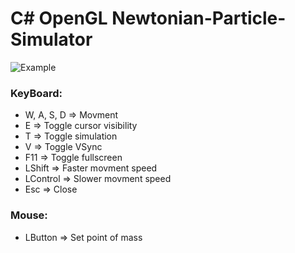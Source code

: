# C# OpenGL Newtonian-Particle-Simulator

![Example](https://github.com/JulianStambuk/Newtonian-Particle-Simulator/blob/master/Video.gif?raw=true)


### **KeyBoard:**
* W, A, S, D => Movment
* E => Toggle cursor visibility
* T => Toggle simulation
* V => Toggle VSync
* F11 => Toggle fullscreen
* LShift => Faster movment speed
* LControl => Slower movment speed
* Esc => Close

### **Mouse:**
* LButton => Set point of mass